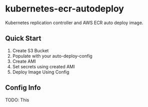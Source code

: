 # kubernetes-ecr-autodeploy

Kubernetes replication controller and AWS ECR auto deploy image.

## Quick Start

1. Create S3 Bucket
2. Populate with your auto-deploy-config
3. Create AMI
4. Set secrets using created AMI
5. Deploy Image Using Config

## Config Info

TODO: This
